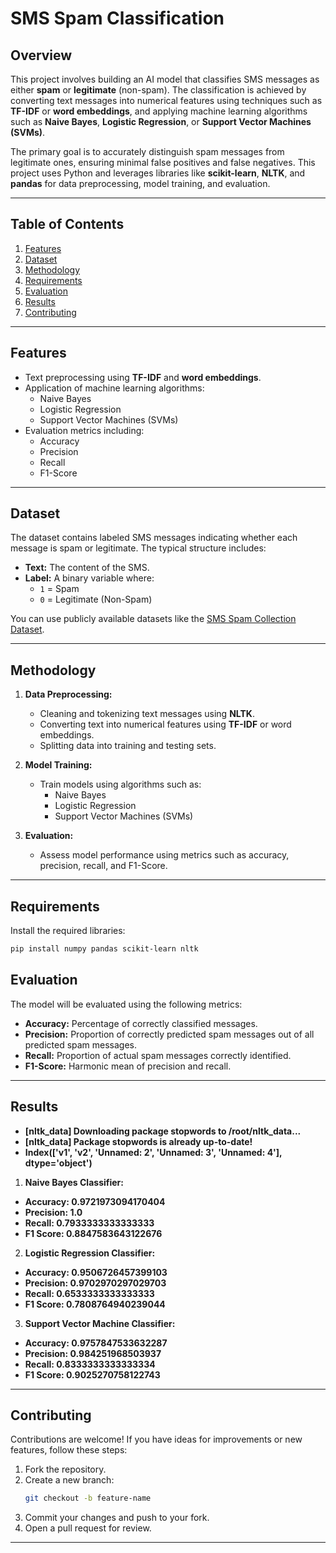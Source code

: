 # SMS Spam Classification

## Overview
This project involves building an AI model that classifies SMS messages as either **spam** or **legitimate** (non-spam). The classification is achieved by converting text messages into numerical features using techniques such as **TF-IDF** or **word embeddings**, and applying machine learning algorithms such as **Naive Bayes**, **Logistic Regression**, or **Support Vector Machines (SVMs)**.

The primary goal is to accurately distinguish spam messages from legitimate ones, ensuring minimal false positives and false negatives. This project uses Python and leverages libraries like **scikit-learn**, **NLTK**, and **pandas** for data preprocessing, model training, and evaluation.

---

## Table of Contents
1. [Features](#features)
2. [Dataset](#dataset)
3. [Methodology](#methodology)
4. [Requirements](#requirements)
5. [Evaluation](#evaluation)
6. [Results](#results)
7. [Contributing](#contributing)

---

## Features
- Text preprocessing using **TF-IDF** and **word embeddings**.
- Application of machine learning algorithms:
  - Naive Bayes
  - Logistic Regression
  - Support Vector Machines (SVMs)
- Evaluation metrics including:
  - Accuracy
  - Precision
  - Recall
  - F1-Score

---

## Dataset
The dataset contains labeled SMS messages indicating whether each message is spam or legitimate. The typical structure includes:
- **Text:** The content of the SMS.
- **Label:** A binary variable where:
  - `1` = Spam
  - `0` = Legitimate (Non-Spam)

You can use publicly available datasets like the [SMS Spam Collection Dataset](https://www.kaggle.com/datasets/uciml/sms-spam-collection-dataset).

---

## Methodology
1. **Data Preprocessing:**
   - Cleaning and tokenizing text messages using **NLTK**.
   - Converting text into numerical features using **TF-IDF** or word embeddings.
   - Splitting data into training and testing sets.

2. **Model Training:**
   - Train models using algorithms such as:
     - Naive Bayes
     - Logistic Regression
     - Support Vector Machines (SVMs)

3. **Evaluation:**
   - Assess model performance using metrics such as accuracy, precision, recall, and F1-Score.

---

## Requirements
Install the required libraries:
```bash
pip install numpy pandas scikit-learn nltk
```


## Evaluation
The model will be evaluated using the following metrics:
- **Accuracy:** Percentage of correctly classified messages.
- **Precision:** Proportion of correctly predicted spam messages out of all predicted spam messages.
- **Recall:** Proportion of actual spam messages correctly identified.
- **F1-Score:** Harmonic mean of precision and recall.


---

## Results
- **[nltk_data] Downloading package stopwords to /root/nltk_data...**
- **[nltk_data]   Package stopwords is already up-to-date!**
- **Index(['v1', 'v2', 'Unnamed: 2', 'Unnamed: 3', 'Unnamed: 4'], dtype='object')**
1. **Naive Bayes Classifier:**
- **Accuracy: 0.9721973094170404**
- **Precision: 1.0**
- **Recall: 0.7933333333333333**
- **F1 Score: 0.8847583643122676**

2. **Logistic Regression Classifier:**
- **Accuracy: 0.9506726457399103**
- **Precision: 0.9702970297029703**
- **Recall: 0.6533333333333333**
- **F1 Score: 0.7808764940239044**

3. **Support Vector Machine Classifier:**
- **Accuracy: 0.9757847533632287**
- **Precision: 0.984251968503937**
- **Recall: 0.8333333333333334**
- **F1 Score: 0.9025270758122743**

---

## Contributing
Contributions are welcome! If you have ideas for improvements or new features, follow these steps:
1. Fork the repository.
2. Create a new branch:
   ```bash
   git checkout -b feature-name
   ```
3. Commit your changes and push to your fork.
4. Open a pull request for review.

---
